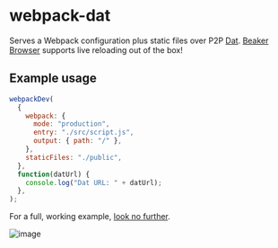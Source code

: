 # webpack-dat

Serves a Webpack configuration plus static files over P2P [Dat](https://datproject.org/). [Beaker Browser](https://beakerbrowser.com/) supports live reloading out of the box!

## Example usage

```js
webpackDev(
  {
    webpack: {
      mode: "production",
      entry: "./src/script.js",
      output: { path: "/" },
    },
    staticFiles: "./public",
  },
  function(datUrl) {
    console.log("Dat URL: " + datUrl);
  },
);
```

For a full, working example, [look no further](./example).

![image](https://user-images.githubusercontent.com/1734555/37879164-56008eaa-3074-11e8-9664-afa67c75c7ce.png)

